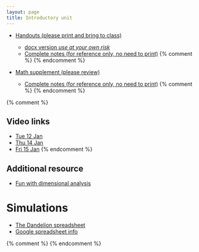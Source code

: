 ```yaml
---
layout: page
title: Introductory unit
---
```


* [Handouts (please print and bring to class)](/materials/intro.handouts.pdf)
	* [docx version _use at your own risk_](/materials/intro.handouts.docx)
  * [Complete notes (for reference only, no need to print)](/materials/intro.complete.pdf)
{% comment %} 
{% endcomment %} 

* [Math supplement (please review)](/materials/math.handouts.pdf)
  * [Complete notes (for reference only, no need to print)](/materials/math.complete.pdf)
{% comment %} 
{% endcomment %} 

{% comment %} 
## Video links

* [Tue 12 Jan](https://web.microsoftstream.com/video/a7d1f4f0-0e42-43ed-8777-5480846b80ec)
* [Thu 14 Jan](https://web.microsoftstream.com/video/7716b37e-3003-4f7a-8b4f-75f81b822f1c)
* [Fri 15 Jan](https://web.microsoftstream.com/video/a0516f0b-2298-4265-8175-568a7c4771ba)
{% endcomment %} 

## Additional resource

* [Fun with dimensional analysis](http://www.alysion.org/dimensional/fun.htm)

# Simulations

* [The Dandelion spreadsheet](http://tinyurl.com/DandelionModel2021)
* [Google spreadsheet info](spreadsheets.html)

{% comment %} 
{% endcomment %} 
